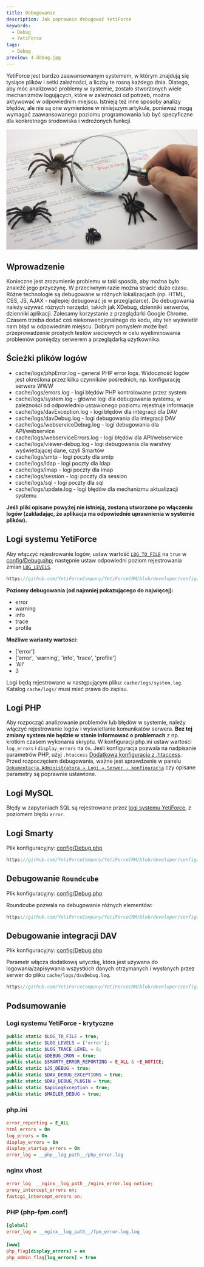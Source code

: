 ```yaml
---
title: Debugowanie
description: Jak poprawnie debugować YetiForce
keywords:
  - Debug
  - YetiForce
tags:
  - Debug
preview: 4-debug.jpg
---
```


YetiForce jest bardzo zaawansowanym systemem, w którym znajdują się tysiące plików i setki zależności, a liczby te rosną każdego dnia. Dlatego, aby móc analizować problemy w systemie, zostało stworzonych wiele mechanizmów logujących, które w zależności od potrzeb, można aktywować w odpowiednim miejscu. Istnieją też inne sposoby analizy błędów, ale nie są one wymienione w niniejszym artykule, ponieważ mogą wymagać zaawansowanego poziomu programowania lub być specyficzne dla konkretnego środowiska i wdrożonych funkcji.

![Debugowanie](4-debug.jpg)

## Wprowadzenie

Konieczne jest zrozumienie problemu w taki sposób, aby można było znaleźć jego przyczynę. W przeciwnym razie można stracić dużo czasu. Różne technologie są debugowane w różnych lokalizacjach (np. HTML, CSS, JS, AJAX - najlepiej debugować je w przeglądarce). Do debugowania należy używać różnych narzędzi, takich jak XDebug, dzienniki serwerów, dzienniki aplikacji. Zalecamy korzystanie z przeglądarki Google Chrome. Czasem trzeba dodać coś niekonwencjonalnego do kodu, aby ten wyświetlił nam błąd w odpowiednim miejscu. Dobrym pomysłem może być przeprowadzenie prostych testów sieciowych w celu wyeliminowania problemów pomiędzy serwerem a przeglądarką użytkownika.

## Ścieżki plików logów

- cache/logs/phpError.log - general PHP error logs. Widoczność logów jest określona przez kilka czynników pośrednich, np. konfigurację serwera WWW
- cache/logs/errors.log - logi błędów PHP kontrolowane przez system
- cache/logs/system.log - główne logi dla debugowania systemu, w zależności od odpowiednio ustawionego poziomu rejestruje informacje
- cache/logs/davException.log - logi błędów dla integracji dla DAV
- cache/logs/davDebug.log - logi debugowania dla integracji DAV
- cache/logs/webserviceDebug.log - logi debugowania dla API/webservice
- cache/logs/webserviceErrors.log - logi błędów dla API/webservice
- cache/logs/viewer-debug.log - logi debugowania dla warstwy wyświetlającej dane, czyli Smartów
- cache/logs/smtp - logi poczty dla smtp
- cache/logs/ldap - logi poczty dla ldap
- cache/logs/imap - logi poczty dla imap
- cache/logs/session - logi poczty dla session
- cache/logs/sql - logi poczty dla sql
- cache/logs/update.log - logi błędów dla mechanizmu aktualizacji systemu

**Jeśli pliki opisane powyżej nie istnieją, zostaną utworzone po włączeniu logów (zakładając, że aplikacja ma odpowiednie uprawnienia w systemie plików).**

## Logi systemu YetiForce

Aby włączyć rejestrowanie logów, ustaw wartość [`LOG_TO_FILE`](https://doc.yetiforce.com/code/classes/Config-Debug.html#property_LOG_TO_FILE) na `true` w [config/Debug.php](https://github.com/YetiForceCompany/YetiForceCRM/blob/developer/config/Debug.php); następnie ustaw odpowiedni poziom rejestrowania zmian [`LOG_LEVELS`](https://doc.yetiforce.com/code/classes/Config-Debug.html#property_LOG_LEVELS).

```php reference
https://github.com/YetiForceCompany/YetiForceCRM/blob/developer/config/Debug.php#L20-L27
```

**Poziomy debugowania (od najmniej pokazującego do najwięcej):**

- error
- warning
- info
- trace
- profile

**Możliwe warianty wartości:**

- ['error']
- ['error', 'warning', 'info', 'trace', 'profile']
- 'All'
- 3

Logi będą rejestrowane w następującym pliku: `cache/logs/system.log`. Katalog `cache/logs/` musi mieć prawa do zapisu.

## Logi PHP

Aby rozpocząć analizowanie problemów lub błędów w systemie, należy włączyć rejestrowanie logów i wyświetlanie komunikatów serwera. **Bez tej zmiany system nie będzie w stanie informować o problemach** z np. krótkim czasem wykonania skryptu. W konfiguracji php.ini ustaw wartości `log_errors` i `display_errors` na `On`. Jeśli konfiguracja pozwala na nadpisanie parametrów PHP, użyj `.htaccess` [Dodatkowa konfiguracja z .htaccess](/introduction/requirements/#dodatkowa-konfiguracja-z-użyciem-htaccess). Przed rozpoczęciem debugowania, ważne jest sprawdzenie w panelu [`Dokumentacja Administratora → Logi → Serwer - konfiguracja`](/administrator-guides/logs/server-configuration) czy opisane parametry są poprawnie ustawione.

## Logi MySQL

Błędy w zapytaniach SQL są rejestrowane przez [logi systemu YetiForce](#yetiforce-system-logs), z poziomem błędu `error`.

## Logi Smarty

Plik konfiguracyjny: [config/Debug.php](https://github.com/YetiForceCompany/YetiForceCRM/blob/developer/config/Debug.php)

```php reference
https://github.com/YetiForceCompany/YetiForceCRM/blob/developer/config/Debug.php#L71-L75
```

## Debugowanie `Roundcube`

Plik konfiguracyjny: [config/Debug.php](https://github.com/YetiForceCompany/YetiForceCRM/blob/developer/config/Debug.php)

Roundcube pozwala na debugowanie różnych elementów:

```php reference
https://github.com/YetiForceCompany/YetiForceCRM/blob/developer/config/Debug.php#L114-L145
```

## Debugowanie integracji DAV

Plik konfiguracyjny: [config/Debug.php](https://github.com/YetiForceCompany/YetiForceCRM/blob/developer/config/Debug.php)

Parametr włącza dodatkową wtyczkę, która jest używana do logowania/zapisywania wszystkich danych otrzymanych i wysłanych przez serwer do pliku `cache/logs/davDebug.log`.

```php reference
https://github.com/YetiForceCompany/YetiForceCRM/blob/developer/config/Debug.php#L105-L109
```

## Podsumowanie

### Logi systemu YetiForce - krytyczne

```php
public static $LOG_TO_FILE = true;
public static $LOG_LEVELS = ['error'];
public static $LOG_TRACE_LEVEL = 9;
public static $DEBUG_CRON = true;
public static $SMARTY_ERROR_REPORTING = E_ALL & ~E_NOTICE;
public static $JS_DEBUG = true;
public static $DAV_DEBUG_EXCEPTIONS = true;
public static $DAV_DEBUG_PLUGIN = true;
public static $apiLogException = true;
public static $MAILER_DEBUG = true;
```

### php.ini

```ini
error_reporting = E_ALL
html_errors = On
log_errors = On
display_errors = On
display_startup_errors = On
error_log = __php__log_path__/php_error.log
```

### nginx vhost

```ini
error_log  __nginx__log_path__/nginx_error.log notice;
proxy_intercept_errors on;
fastcgi_intercept_errors on;
```

### PHP (php-fpm.conf)

```ini
[global]
error_log = __nginx__log_path__/fpm_error.log.log

[www]
php_flag[display_errors] = on
php_admin_flag[log_errors] = true
```
